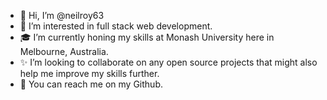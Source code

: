 - 👋 Hi, I’m @neilroy63
- 👀 I’m interested in full stack web development. 
- 🎓 I’m currently honing my skills at Monash University here in Melbourne, Australia.  
- ✨ I’m looking to collaborate on any open source projects that might also help me improve my skills further. 
- 🤙 You can reach me on my Github. 

<!---
neilroy63/neilroy63 is a ✨ special ✨ repository because its `README.md` (this file) appears on your GitHub profile.
You can click the Preview link to take a look at your changes.
--->
